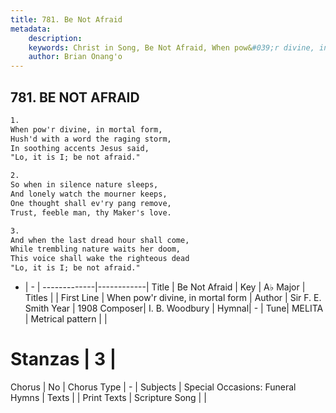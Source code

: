 ```yaml
---
title: 781. Be Not Afraid
metadata:
    description: 
    keywords: Christ in Song, Be Not Afraid, When pow&#039;r divine, in mortal form , 
    author: Brian Onang'o
---
```



## 781. BE NOT AFRAID

```txt
1.
When pow'r divine, in mortal form,
Hush'd with a word the raging storm,
In soothing accents Jesus said, 
"Lo, it is I; be not afraid."

2.
So when in silence nature sleeps,
And lonely watch the mourner keeps,
One thought shall ev'ry pang remove,
Trust, feeble man, thy Maker's love.

3.
And when the last dread hour shall come,
While trembling nature waits her doom,
This voice shall wake the righteous dead
"Lo, it is I; be not afraid."

```

- |   -  |
-------------|------------|
Title | Be Not Afraid |
Key | A♭ Major |
Titles |  |
First Line | When pow&#039;r divine, in mortal form  |
Author | Sir F. E. Smith
Year | 1908
Composer| I. B. Woodbury |
Hymnal|  - |
Tune| MELITA |
Metrical pattern | |
# Stanzas | 3 |
Chorus | No |
Chorus Type | - |
Subjects | Special Occasions: Funeral Hymns |
Texts |  |
Print Texts | 
Scripture Song |  |
  
